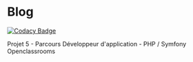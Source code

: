 # Blog 

[![Codacy Badge](https://api.codacy.com/project/badge/Grade/471df36657ac4e9d960e1a967a774c78)](https://app.codacy.com/manual/Vincent-gv/blog?utm_source=github.com&utm_medium=referral&utm_content=Vincent-gv/blog&utm_campaign=Badge_Grade_Settings)

Projet 5 - Parcours Développeur d'application - PHP / Symfony
Openclassrooms
